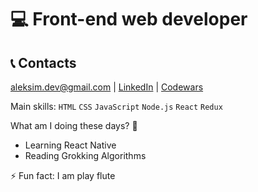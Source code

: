 # 💻 Front-end web developer 

## 📞 Contacts
[aleksim.dev@gmail.com](mailto:aleksim.dev@gmail.com) | [LinkedIn](https://www.linkedin.com/in/oleksiy-simak-a38693189) | [Codewars](https://www.codewars.com/users/Alex_Sim)

Main skills: `HTML` `CSS` `JavaScript` `Node.js` `React` `Redux`

What am I doing these days? 🤔
- Learning React Native 
- Reading Grokking Algorithms

⚡ Fun fact: I am play flute
